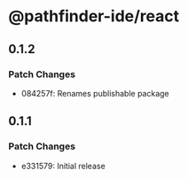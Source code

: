 # @pathfinder-ide/react

## 0.1.2

### Patch Changes

- 084257f: Renames publishable package

## 0.1.1

### Patch Changes

- e331579: Initial release
